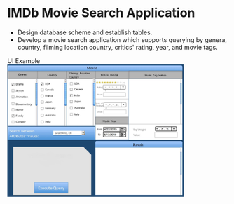 # IMDb Movie Search Application
- Design database scheme and establish tables.
- Develop a movie search application which supports querying by genera, country, filming location country, critics' rating, year, and movie tags.<br>

UI Example<br>
<img src="/ui.png" title="UI" width="80%" height="80%">
